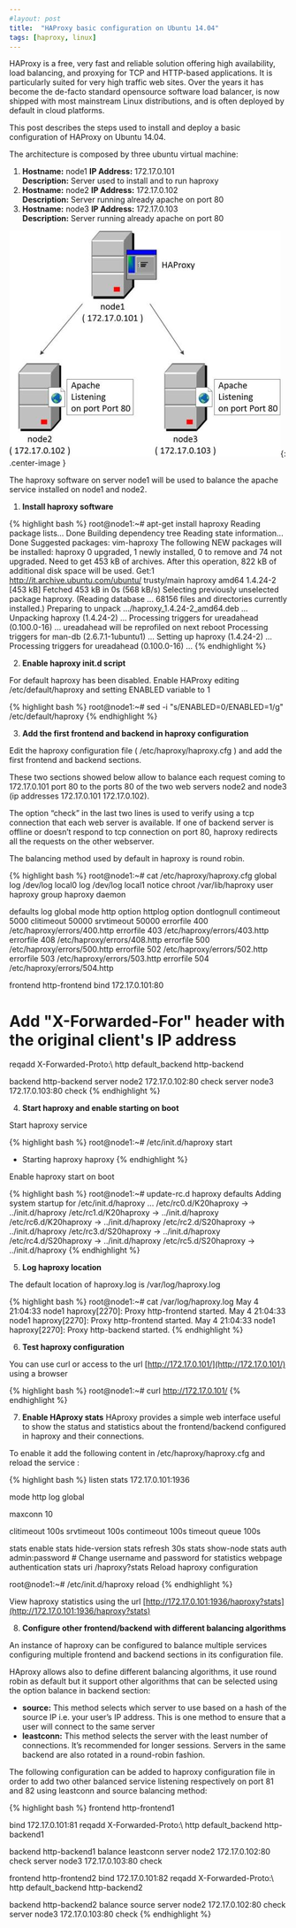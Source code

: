 ```yaml
---
#layout: post
title:  "HAProxy basic configuration on Ubuntu 14.04"
tags: [haproxy, linux]
---
```


HAProxy is a free, very fast and reliable solution offering high availability, load balancing, and proxying for TCP and HTTP-based applications. It is particularly suited for very high traffic web sites. Over the years it has become the de-facto standard opensource software load balancer, is now shipped with most mainstream Linux distributions, and is often deployed by default in cloud platforms.

This post describes the steps used to install and deploy a basic configuration of HAProxy on Ubuntu 14.04.

The architecture is composed by three ubuntu virtual machine:

1. **Hostname:** node1    **IP Address:** 172.17.0.101  
   **Description:** Server used to install and to run haproxy
2. **Hostname:** node2    **IP Address:** 172.17.0.102   
   **Description:** Server running already apache on port 80
3. **Hostname:** node3    **IP Address:** 172.17.0.103  
   **Description:** Server running already apache on port 80

![haproxy architecture diagram](/assets/2015-05-09-haproxy_basic_configuration_on_ubuntu_14.04_img1.jpg){: .center-image }

The haproxy software on server node1 will be used to balance the apache service installed on node1 and node2.

1. **Install haproxy software**

{% highlight bash %}
root@node1:~# apt-get install haproxy
Reading package lists... Done
Building dependency tree
Reading state information... Done
Suggested packages:
vim-haproxy
The following NEW packages will be installed:
haproxy
0 upgraded, 1 newly installed, 0 to remove and 74 not upgraded.
Need to get 453 kB of archives.
After this operation, 822 kB of additional disk space will be used.
Get:1 http://it.archive.ubuntu.com/ubuntu/ trusty/main haproxy amd64 1.4.24-2 [453 kB]
Fetched 453 kB in 0s (568 kB/s)
Selecting previously unselected package haproxy.
(Reading database ... 68156 files and directories currently installed.)
Preparing to unpack .../haproxy_1.4.24-2_amd64.deb ...
Unpacking haproxy (1.4.24-2) ...
Processing triggers for ureadahead (0.100.0-16) ...
ureadahead will be reprofiled on next reboot
Processing triggers for man-db (2.6.7.1-1ubuntu1) ...
Setting up haproxy (1.4.24-2) ...
Processing triggers for ureadahead (0.100.0-16) ...
{% endhighlight %}

2. **Enable haproxy init.d script**

For default haproxy has been disabled. Enable HAProxy editing /etc/default/haproxy and setting ENABLED variable to 1

{% highlight bash %}
root@node1:~#  sed -i "s/ENABLED=0/ENABLED=1/g" /etc/default/haproxy
{% endhighlight %}

3. **Add the first frontend and backend in haproxy configuration**

Edit the haproxy configuration file ( /etc/haproxy/haproxy.cfg ) and add the first frontend and backend sections.

These two sections showed below allow to balance each request coming to 172.17.0.101 port 80 to the ports 80 of the two web servers node2 and node3 (ip addresses 172.17.0.101 172.17.0.102).

The option “check” in the last two lines is used to verify using a tcp connection that each web server is available. If one of backend server is offline or doesn’t respond to tcp connection on port 80, haproxy redirects all the requests on the other webserver.

The balancing method used by default in haproxy is round robin.

{% highlight bash %}
root@node1:~# cat /etc/haproxy/haproxy.cfg
global
log /dev/log local0
log /dev/log local1 notice
chroot /var/lib/haproxy
user haproxy
group haproxy
daemon

defaults
log global
mode http
option httplog
option dontlognull
contimeout 5000
clitimeout 50000
srvtimeout 50000
errorfile 400 /etc/haproxy/errors/400.http
errorfile 403 /etc/haproxy/errors/403.http
errorfile 408 /etc/haproxy/errors/408.http
errorfile 500 /etc/haproxy/errors/500.http
errorfile 502 /etc/haproxy/errors/502.http
errorfile 503 /etc/haproxy/errors/503.http
errorfile 504 /etc/haproxy/errors/504.http

frontend http-frontend
bind 172.17.0.101:80
# Add "X-Forwarded-For" header with the original client's IP address
reqadd X-Forwarded-Proto:\ http
default_backend http-backend

backend http-backend
server node2 172.17.0.102:80 check
server node3 172.17.0.103:80 check
{% endhighlight %}

4. **Start haproxy and enable starting on boot**

Start haproxy service

{% highlight bash %}
root@node1:~# /etc/init.d/haproxy start
* Starting haproxy haproxy
{% endhighlight %}

Enable haproxy start on boot

{% highlight bash %}
root@node1:~# update-rc.d haproxy defaults
Adding system startup for /etc/init.d/haproxy ...
/etc/rc0.d/K20haproxy -&gt; ../init.d/haproxy
/etc/rc1.d/K20haproxy -&gt; ../init.d/haproxy
/etc/rc6.d/K20haproxy -&gt; ../init.d/haproxy
/etc/rc2.d/S20haproxy -&gt; ../init.d/haproxy
/etc/rc3.d/S20haproxy -&gt; ../init.d/haproxy
/etc/rc4.d/S20haproxy -&gt; ../init.d/haproxy
/etc/rc5.d/S20haproxy -&gt; ../init.d/haproxy
{% endhighlight %}

5. **Log haproxy location**

The default location of haproxy.log is /var/log/haproxy.log

{% highlight bash %}
root@node1:~# cat /var/log/haproxy.log
May 4 21:04:33 node1 haproxy[2270]: Proxy http-frontend started.
May 4 21:04:33 node1 haproxy[2270]: Proxy http-frontend started.
May 4 21:04:33 node1 haproxy[2270]: Proxy http-backend started.
{% endhighlight %}

6. **Test haproxy configuration**

You can use curl or access to the url [http://172.17.0.101/](http://172.17.0.101/) using a browser

{% highlight bash %}
root@node1:~# curl http://172.17.0.101/
{% endhighlight %}

7. **Enable HAproxy stats**
HAproxy provides a simple web interface useful to show the status and statistics about the frontend/backend configured in haproxy and their connections.

To enable it add the following content in /etc/haproxy/haproxy.cfg and reload the service :

{% highlight bash %}
listen stats 172.17.0.101:1936

mode http
log global

maxconn 10

clitimeout 100s
srvtimeout 100s
contimeout 100s
timeout queue 100s

stats enable
stats hide-version
stats refresh 30s
stats show-node
stats auth admin:password # Change username and password for statistics webpage authentication
stats uri /haproxy?stats
Reload haproxy configuration

root@node1:~# /etc/init.d/haproxy reload
{% endhighlight %}

View haproxy statistics using the url [http://172.17.0.101:1936/haproxy?stats](http://172.17.0.101:1936/haproxy?stats)

8. **Configure other frontend/backend with different balancing algorithms**

An instance of haproxy can be configured to balance multiple services configuring multiple frontend and backend sections in its configuration file.

HAproxy allows also to define different balancing algorithms, it use round robin as default but it support other algorithms that can be selected using the option balance in backend section:

- **source:** This method selects which server to use based on a hash of the source IP i.e. your user’s IP address. This is one method to ensure that a user will connect to the same server
- **leastconn:** This method selects the server with the least number of connections. It’s recommended for longer sessions. Servers in the same backend are also rotated in a round-robin fashion.

The following configuration can be added to haproxy configuration file in order to add two other balanced service listening respectively on port 81 and 82 using leastconn and source balancing method:

{% highlight bash %}
frontend http-frontend1

bind 172.17.0.101:81
reqadd X-Forwarded-Proto:\ http
default_backend http-backend1

backend http-backend1
balance leastconn
server node2 172.17.0.102:80 check
server node3 172.17.0.103:80 check

frontend http-frontend2
bind 172.17.0.101:82
reqadd X-Forwarded-Proto:\ http
default_backend http-backend2

backend http-backend2
balance source
server node2 172.17.0.102:80 check
server node3 172.17.0.103:80 check
{% endhighlight %}
